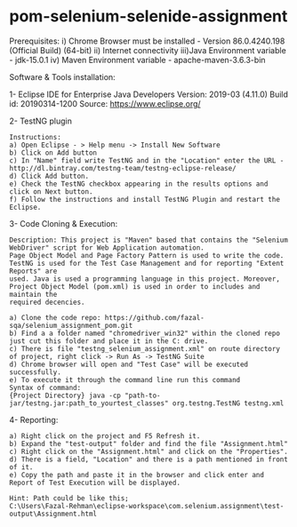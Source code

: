 # pom-selenium-selenide-assignment

Prerequisites: 
	i)  Chrome Browser must be installed - Version 86.0.4240.198 (Official Build) (64-bit)
	ii) Internet connectivity
	iii)Java Environment variable - jdk-15.0.1
	iv) Maven Environment variable - apache-maven-3.6.3-bin
	
Software & Tools installation: 

1- Eclipse IDE for Enterprise Java Developers 
	Version: 2019-03 (4.11.0)
	Build id: 20190314-1200
	Source: https://www.eclipse.org/ 

2- TestNG plugin 

	Instructions: 
	a) Open Eclipse - > Help menu -> Install New Software 
	b) Click on Add button 
	c) In "Name" field write TestNG and in the "Location" enter the URL - http://dl.bintray.com/testng-team/testng-eclipse-release/
	d) Click Add button.
	e) Check the TestNG checkbox appearing in the results options and click on Next button. 
	f) Follow the instructions and install TestNG Plugin and restart the Eclipse. 

3- Code Cloning & Execution:

	Description: This project is "Maven" based that contains the "Selenium WebDriver" script for Web Application automation. 
	Page Object Model and Page Factory Pattern is used to write the code. TestNG is used for the Test Case Management and for reporting "Extent Reports" are
	used. Java is used a programming language in this project. Moreover, Project Object Model (pom.xml) is used in order to includes and maintain the
	required decencies. 

	a) Clone the code repo: https://github.com/fazal-sqa/selenium_assignment_pom.git
	b) Find a a folder named "chromedriver_win32" within the cloned repo just cut this folder and place it in the C: drive.
	c) There is file "testng_selenium_assignment.xml" on route directory of project, right click -> Run As -> TestNG Suite
	d) Chrome browser will open and "Test Case" will be executed successfully.
	e) To execute it through the command line run this command 
	Syntax of command:
	{Project Directory} java -cp "path-to-jar/testng.jar:path_to_yourtest_classes" org.testng.TestNG testng.xml

4- Reporting:

	a) Right click on the project and F5 Refresh it.
	b) Expand the "test-output" folder and find the file "Assignment.html" 
	c) Right click on the "Assignment.html" and click on the "Properties".
	d) There is a field, "Location" and there is a path mentioned in front of it.
	e) Copy the path and paste it in the browser and click enter and Report of Test Execution will be displayed.

	Hint: Path could be like this; 
	C:\Users\Fazal-Rehman\eclipse-workspace\com.selenium.assignment\test-output\Assignment.html
